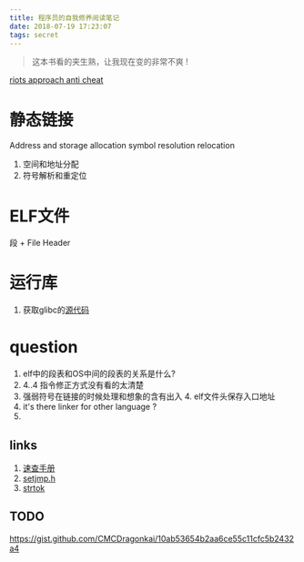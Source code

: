 ```yaml
---
title: 程序员的自我修养阅读笔记
date: 2018-07-19 17:23:07
tags: secret
---
```

> 这本书看的夹生熟，让我现在变的非常不爽 !

[riots approach anti cheat](https://engineering.riotgames.com/news/riots-approach-anti-cheat)

# 静态链接
Address and storage allocation
symbol resolution
relocation

1. 空间和地址分配
2. 符号解析和重定位

# ELF文件
段 + File Header

# 运行库
1. 获取glibc的[源代码](https://github.com/bminor/glibc)

# question
1. elf中的段表和OS中间的段表的关系是什么?
2. 4..4 指令修正方式没有看的太清楚
3. 强弱符号在链接的时候处理和想象的含有出入 4. elf文件头保存入口地址
4. it's there linker for other language ?
5. 

## links
1. [速查手册](https://sourceware.org/binutils/docs/binutils/readelf.html)
2. [setjmp.h](https://en.wikipedia.org/wiki/Setjmp.h)
3. [strtok](https://www.geeksforgeeks.org/strtok-strtok_r-functions-c-examples/)

## TODO
https://gist.github.com/CMCDragonkai/10ab53654b2aa6ce55c11cfc5b2432a4
